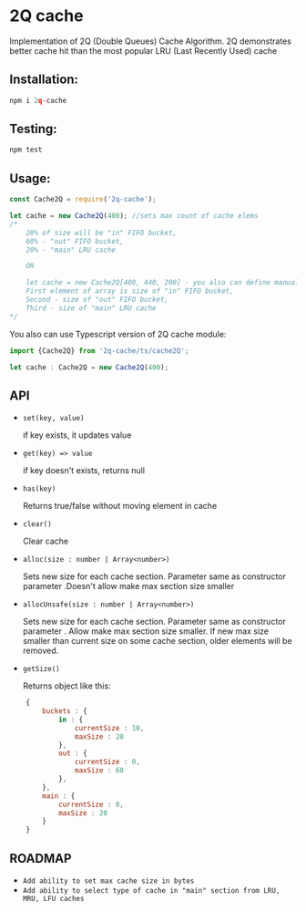 # 2Q cache

Implementation of 2Q (Double Queues) Cache Algorithm.
2Q demonstrates better cache hit than the most popular LRU (Last Recently Used) cache

## Installation:

```javascript
npm i 2q-cache
```

## Testing:
```javascript
npm test
```


## Usage:

```javascript
const Cache2Q = require('2q-cache');

let cache = new Cache2Q(400); //sets max count of cache elems
/*
    20% of size will be "in" FIFO bucket,
    60% - "out" FIFO bucket,
    20% - "main" LRU cache

    OR

    let cache = new Cache2Q[400, 440, 200] - you also can define manually sizes of each section in cache.
    First element of array is size of "in" FIFO bucket,
    Second - size of "out" FIFO bucket,
    Third - size of "main" LRU cache
*/
```

You also can use Typescript version of 2Q cache module:

```typescript
import {Cache2Q} from '2q-cache/ts/cache2Q';

let cache : Cache2Q = new Cache2Q(400); 
```

## API

* `set(key, value)`

    if key exists, it updates value

* `get(key) => value`

    if key doesn't exists, returns null

* `has(key)`

    Returns true/false without moving element in cache

* `clear()` 

    Clear cache

* `alloc(size : number | Array<number>)`

    Sets new size for each cache section. Parameter same as constructor parameter .Doesn't allow make max section size smaller

* `allocUnsafe(size : number | Array<number>)`

    Sets new size for each cache section. Parameter same as constructor parameter . Allow make max section size smaller.
    If new max size smaller than current size on some cache section, older elements will be removed.

* `getSize()`

    Returns object like this:

```javascript
    {
        buckets : {
            in : {
                currentSize : 10,
                maxSize : 20
            },
            out : {
                currentSize : 0,
                maxSize : 60
            },
        },
        main : {
            currentSize : 0,
            maxSize : 20
        }
    }
```

## ROADMAP

* `Add ability to set max cache size in bytes`
* `Add ability to select type of cache in "main" section from LRU, MRU, LFU caches`